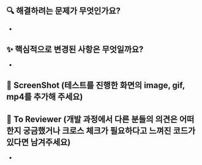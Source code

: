 <!--
    PR Title : ✨ [PV-1234] XXX API 개발
    [feat ✨ / fix 🔨 / style 🎨 / chore 🍎 / hotfix 🔥 / patch 🚧]
-->

## 🔍️ 해결하려는 문제가 무엇인가요?

-

## ✨ 핵심적으로 변경된 사항은 무엇일까요?

-

## 📸 ScreenShot (테스트를 진행한 화면의 image, gif, mp4를 추가해 주세요)


## 🙏 To Reviewer (개발 과정에서 다른 분들의 의견은 어떠한지 궁금했거나 크로스 체크가 필요하다고 느껴진 코드가 있다면 남겨주세요)

-

